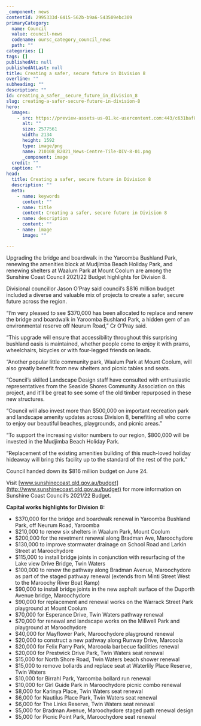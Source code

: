 ```yaml
---
_component: news
contentId: 2995333d-6415-562b-b9a6-543509ebc309
primaryCategory:
  name: Council
  value: council-news
  codename: oursc_category_council_news
  path: ""
categories: []
tags: []
publishedAt: null
publishedAtLast: null
title: Creating a safer, secure future in Division 8
overline: ""
subheading: ""
description: ""
id: creating_a_safer__secure_future_in_division_8
slug: creating-a-safer-secure-future-in-division-8
hero:
  images:
    - src: https://preview-assets-us-01.kc-usercontent.com:443/c631baf8-1b46-001f-580c-d0001b68b4a8/9f594a5b-4429-42d5-bfac-3f70434844f7/210108_B2021_News-Centre-Tile-DIV-8-01.png
      alt: ""
      size: 2577561
      width: 2134
      height: 1592
      type: image/png
      name: 210108_B2021_News-Centre-Tile-DIV-8-01.png
      _component: image
  credit: ""
  caption: ""
head:
  title: Creating a safer, secure future in Division 8
  description: ""
  meta:
    - name: keywords
      content: ""
    - name: title
      content: Creating a safer, secure future in Division 8
    - name: description
      content: ""
    - name: image
      image: ""

---
```

Upgrading the bridge and boardwalk in the Yaroomba Bushland Park, renewing the amenities block at Mudjimba Beach Holiday Park, and renewing shelters at Waalum Park at Mount Coolum are among the Sunshine Coast Council 2021/22 Budget highlights for Division 8.

Divisional councillor Jason O’Pray said council’s $816 million budget included a diverse and valuable mix of projects to create a safer, secure future across the region.

“I’m very pleased to see $370,000 has been allocated to replace and renew the bridge and boardwalk in Yaroomba Bushland Park, a hidden gem of an environmental reserve off Neurum Road,” Cr O’Pray said.

“This upgrade will ensure that accessibility throughout this surprising bushland oasis is maintained, whether people come to enjoy it with prams, wheelchairs, bicycles or with four-legged friends on leads.

“Another popular little community park, Waalum Park at Mount Coolum, will also greatly benefit from new shelters and picnic tables and seats.

“Council’s skilled Landscape Design staff have consulted with enthusiastic representatives from the Seaside Shores Community Association on this project, and it’ll be great to see some of the old timber repurposed in these new structures.

“Council will also invest more than $500,000 on important recreation park and landscape amenity updates across Division 8, benefiting all who come to enjoy our beautiful beaches, playgrounds, and picnic areas.”

“To support the increasing visitor numbers to our region, $800,000 will be invested in the Mudjimba Beach Holiday Park.

“Replacement of the existing amenities building of this much-loved holiday hideaway will bring this facility up to the standard of the rest of the park.”

Council handed down its $816 million budget on June 24.

Visit [www.sunshinecoast.qld.gov.au/budget](http://www.sunshinecoast.qld.gov.au/budget)
&#x20;for more information on Sunshine Coast Council’s 2021/22 Budget.

**Capital works highlights for Division 8:**

*   $370,000 for the bridge and boardwalk renewal in Yaroomba Bushland Park, off Neurum Road, Yaroomba
*   $210,000 to renew six shelters in Waalum Park, Mount Coolum
*   $200,000 for the revetment renewal along Bradman Ave, Maroochydore
*   $130,000 to improve stormwater drainage on School Road and Larkin Street at Maroochydore
*   $115,000 to install bridge joints in conjunction with resurfacing of the Lake view Drive Bridge, Twin Waters
*   $100,000 to renew the pathway along Bradman Avenue, Maroochydore as part of the staged pathway renewal (extends from Minti Street West to the Maroochy River Boat Ramp)
*   $90,000 to install bridge joints in the new asphalt surface of the Duporth Avenue bridge, Maroochydore
*   $90,000 for replacement and renewal works on the Warrack Street Park playground at Mount Coolum
*   $70,000 for Esperance Drive, Twin Waters pathway renewal
*   $70,000 for renewal and landscape works on the Millwell Park and playground at Maroochydore
*   $40,000 for Mayflower Park, Maroochydore playground renewal
*   $20,000 to construct a new pathway along Runway Drive, Marcoola
*   $20,000 for Felix Parry Park, Marcoola barbecue facilities renewal
*   $20,000 for Prestwick Drive Park, Twin Waters seat renewal
*   $15,000 for North Shore Road, Twin Waters beach shower renewal
*   $15,000 to remove bollards and replace seat at Waterlily Place Reserve, Twin Waters
*   $10,000 for Birrahl Park, Yaroomba bollard run renewal
*   $10,000 for Girl Guide Park in Maroochydore picnic combo renewal
*   $8,000 for Karinya Place, Twin Waters seat renewal
*   $6,000 for Nautilus Place Park, Twin Waters seat renewal
*   $6,000 for The Links Reserve, Twin Waters seat renewal
*   $5,000 for Bradman Avenue, Maroochydore staged path renewal design
*   $5,000 for Picnic Point Park, Maroochydore seat renewal
